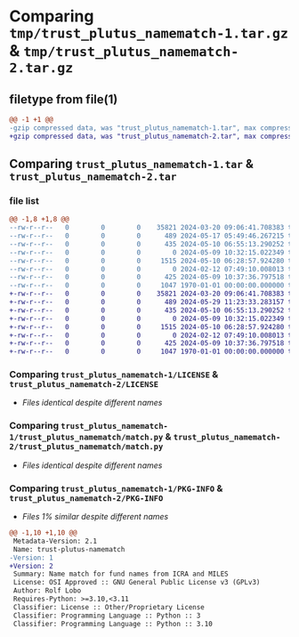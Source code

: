 # Comparing `tmp/trust_plutus_namematch-1.tar.gz` & `tmp/trust_plutus_namematch-2.tar.gz`

## filetype from file(1)

```diff
@@ -1 +1 @@
-gzip compressed data, was "trust_plutus_namematch-1.tar", max compression
+gzip compressed data, was "trust_plutus_namematch-2.tar", max compression
```

## Comparing `trust_plutus_namematch-1.tar` & `trust_plutus_namematch-2.tar`

### file list

```diff
@@ -1,8 +1,8 @@
--rw-r--r--   0        0        0    35821 2024-03-20 09:06:41.708383 trust_plutus_namematch-1/LICENSE
--rw-r--r--   0        0        0      489 2024-05-17 05:49:46.267215 trust_plutus_namematch-1/pyproject.toml
--rw-r--r--   0        0        0      435 2024-05-10 06:55:13.290252 trust_plutus_namematch-1/README.md
--rw-r--r--   0        0        0        0 2024-05-09 10:32:15.022349 trust_plutus_namematch-1/trust_plutus_namematch/__init__.py
--rw-r--r--   0        0        0     1515 2024-05-10 06:28:57.924280 trust_plutus_namematch-1/trust_plutus_namematch/match.py
--rw-r--r--   0        0        0        0 2024-02-12 07:49:10.008013 trust_plutus_namematch-1/trust_plutus_namematch/utils/__init__.py
--rw-r--r--   0        0        0      425 2024-05-09 10:37:36.797518 trust_plutus_namematch-1/trust_plutus_namematch/utils/logs.py
--rw-r--r--   0        0        0     1047 1970-01-01 00:00:00.000000 trust_plutus_namematch-1/PKG-INFO
+-rw-r--r--   0        0        0    35821 2024-03-20 09:06:41.708383 trust_plutus_namematch-2/LICENSE
+-rw-r--r--   0        0        0      489 2024-05-29 11:23:33.283157 trust_plutus_namematch-2/pyproject.toml
+-rw-r--r--   0        0        0      435 2024-05-10 06:55:13.290252 trust_plutus_namematch-2/README.md
+-rw-r--r--   0        0        0        0 2024-05-09 10:32:15.022349 trust_plutus_namematch-2/trust_plutus_namematch/__init__.py
+-rw-r--r--   0        0        0     1515 2024-05-10 06:28:57.924280 trust_plutus_namematch-2/trust_plutus_namematch/match.py
+-rw-r--r--   0        0        0        0 2024-02-12 07:49:10.008013 trust_plutus_namematch-2/trust_plutus_namematch/utils/__init__.py
+-rw-r--r--   0        0        0      425 2024-05-09 10:37:36.797518 trust_plutus_namematch-2/trust_plutus_namematch/utils/logs.py
+-rw-r--r--   0        0        0     1047 1970-01-01 00:00:00.000000 trust_plutus_namematch-2/PKG-INFO
```

### Comparing `trust_plutus_namematch-1/LICENSE` & `trust_plutus_namematch-2/LICENSE`

 * *Files identical despite different names*

### Comparing `trust_plutus_namematch-1/trust_plutus_namematch/match.py` & `trust_plutus_namematch-2/trust_plutus_namematch/match.py`

 * *Files identical despite different names*

### Comparing `trust_plutus_namematch-1/PKG-INFO` & `trust_plutus_namematch-2/PKG-INFO`

 * *Files 1% similar despite different names*

```diff
@@ -1,10 +1,10 @@
 Metadata-Version: 2.1
 Name: trust-plutus-namematch
-Version: 1
+Version: 2
 Summary: Name match for fund names from ICRA and MILES
 License: OSI Approved :: GNU General Public License v3 (GPLv3)
 Author: Rolf Lobo
 Requires-Python: >=3.10,<3.11
 Classifier: License :: Other/Proprietary License
 Classifier: Programming Language :: Python :: 3
 Classifier: Programming Language :: Python :: 3.10
```

